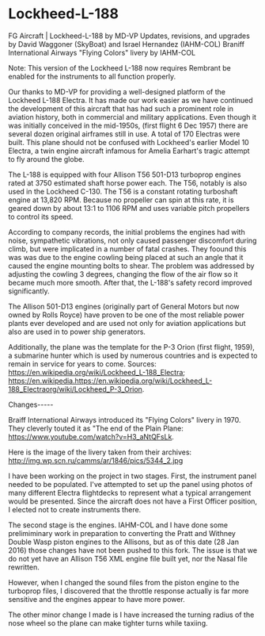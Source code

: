 # Lockheed-L-188
FG Aircraft | Lockheed-L-188 by MD-VP
Updates, revisions, and upgrades by David Waggoner (SkyBoat) and Israel Hernandez (IAHM-COL)
Braniff International Airways "Flying Colors" livery by IAHM-COL

Note: This version of the Lockheed L-188 now requires Rembrant be enabled for the instruments to all function properly.

Our thanks to MD-VP for providing a well-designed platform of the Lockheed L-188 Electra.  It has made our work easier as we have continued the development of this aircraft that has had such a prominent role in aviation history, both in commercial and military applications.  Even though it was initially conceived in the mid-1950s, (first flight 6 Dec 1957) there are several dozen original airframes still in use.  A total of 170 Electras were built.  This plane should not be confused with Lockheed's earlier Model 10 Electra, a twin engine aircraft infamous for Amelia Earhart's tragic attempt to fly around the globe.  

The L-188 is equipped with four Allison T56 501-D13 turboprop engines rated at 3750 estimated shaft horse power each. The T56, notably is also used in the Lockheed C-130.  The T56 is a constant rotating turboshaft engine at 13,820 RPM.  Because no propeller can spin at this rate, it is geared down by about 13:1 to 1106 RPM and uses variable pitch propellers to control its speed.

According to company records, the initial problems the engines had with noise, sympathetic vibrations, not only caused passenger discomfort during climb, but were implicated in a number of fatal crashes.  They foound this was was due to the engine cowling being placed at such an angle that it caused the engine mounting bolts to shear.  The problem was addressed by adjusting the cowling 3 degrees, changing the flow of the air flow so it became much more smooth.  After that, the L-188's safety record improved significantly.

The Allison 501-D13 engines (originally part of General Motors but now owned by Rolls Royce) have proven to be one of the most reliable power plants ever developed and are used not only for aviation applications but also are used in to power ship generators.

Additionally, the plane was the template for the P-3 Orion (first flight, 1959), a submarine hunter which is used by numerous countries and is expected to remain in service for years to come.  Sources: https://en.wikipedia.org/wiki/Lockheed_L-188_Electra; https://en.wikipedia.https://en.wikipedia.org/wiki/Lockheed_L-188_Electraorg/wiki/Lockheed_P-3_Orion.

Changes-----

Braiff International Airways introduced its "Flying Colors" livery in 1970. They cleverly touted it as "The end of the Plain Plane: https://www.youtube.com/watch?v=H3_aNtQFsLk.

Here is the image of the livery taken from their archives:
http://img.wp.scn.ru/camms/ar/1846/pics/5344_2.jpg

I have been working on the project in two stages.  First, the instrument panel needed to be populated.  I've attempted to set up the panel using photos of many different Electra flightdecks to represent what a typical arrangement would be presented.  Since the aircraft does not have a First Officer position, I elected not to create instruments there.

The second stage is the engines.  IAHM-COL and I have done some prelimiminary work in preparation to converting the Pratt and Withney Double Wasp piston engines to the Allisons, but as of this date (28 Jan 2016) those changes have not been pushed to this fork.  The issue is that we do not yet have an Allison T56 XML engine file built yet, nor the Nasal file rewritten.

However, when I changed the sound files from the piston engine to the turboprop files, I discovered that the throttle response actually is far more sensitive and the engines appear to have more power.

The other minor change I made is I have increased the turning radius of the nose wheel so the plane can make tighter turns while taxiing.





 
